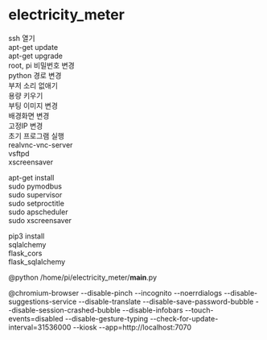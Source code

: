 # electricity_meter
ssh 열기  
apt-get update    
apt-get upgrade   
root, pi 비밀번호 변경    
python 경로 변경    
부저 소리 없애기   
용량 키우기    
부팅 이미지 변경   
배경화면 변경   
고정IP 변경   
초기 프로그램 실행    
realvnc-vnc-server    
vsftpd    
xscreensaver    

apt-get install   
sudo pymodbus   
sudo supervisor   
sudo setproctitle   
sudo apscheduler      
sudo xscreensaver   

pip3 install  
sqlalchemy  
flask_cors  
flask_sqlalchemy  

@python /home/pi/electricity_meter/__main__.py  

@chromium-browser --disable-pinch --incognito --noerrdialogs --disable-suggestions-service --disable-translate --disable-save-password-bubble --disable-session-crashed-bubble --disable-infobars --touch-events=disabled --disable-gesture-typing --check-for-update-interval=31536000 --kiosk --app=http://localhost:7070 

